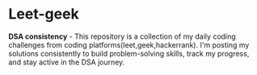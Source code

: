 # Leet-geek
 **DSA consistency**  - This repository is a collection of my daily coding challenges from coding platforms(leet,geek,hackerrank). I'm posting my solutions consistently to build problem-solving skills, track my progress, and stay active in the DSA journey.
